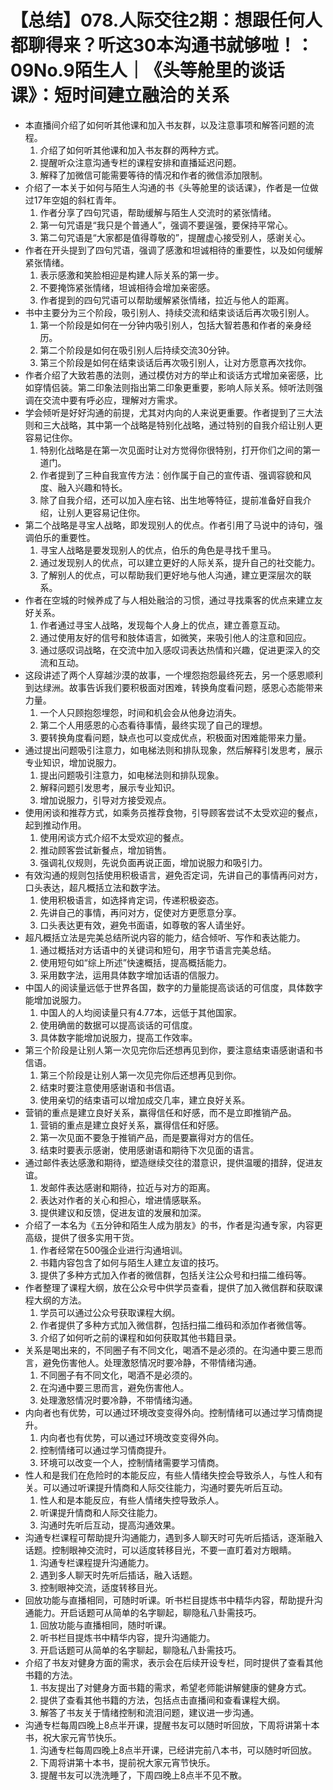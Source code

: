 # 【总结】078.人际交往2期：想跟任何人都聊得来？听这30本沟通书就够啦！：09No.9陌生人｜《头等舱里的谈话课》：短时间建立融洽的关系

-   本直播间介绍了如何听其他课和加入书友群，以及注意事项和解答问题的流程。
    1.  介绍了如何听其他课和加入书友群的两种方式。
    2.  提醒听众注意沟通专栏的课程安排和直播延迟问题。
    3.  解释了加微信可能需要等待的情况和作者的微信添加限制。
-   介绍了一本关于如何与陌生人沟通的书《头等舱里的谈话课》，作者是一位做过17年空姐的斜杠青年。
    1.  作者分享了四句咒语，帮助缓解与陌生人交流时的紧张情绪。
    2.  第一句咒语是“我只是个普通人”，强调不要逞强，要保持平常心。
    3.  第二句咒语是“大家都是值得尊敬的”，提醒虚心接受别人，感谢关心。
-   作者在开头提到了四句咒语，强调了感激和坦诚相待的重要性，以及如何缓解紧张情绪。
    1.  表示感激和笑脸相迎是构建人际关系的第一步。
    2.  不要掩饰紧张情绪，坦诚相待会增加亲密感。
    3.  作者提到的四句咒语可以帮助缓解紧张情绪，拉近与他人的距离。
-   书中主要分为三个阶段，吸引别人、持续交流和结束谈话后再次吸引别人。
    1.  第一个阶段是如何在一分钟内吸引别人，包括大智若愚和作者的亲身经历。
    2.  第二个阶段是如何在吸引别人后持续交流30分钟。
    3.  第三个阶段是如何在结束谈话后再次吸引别人，让对方愿意再次找你。
-   作者介绍了大致若愚的法则，通过模仿对方的举止和谈话方式增加亲密感，比如穿情侣装。第二印象法则指出第二印象更重要，影响人际关系。倾听法则强调在交流中要有呼必应，理解对方需求。
-   学会倾听是好好沟通的前提，尤其对内向的人来说更重要。作者提到了三大法则和三大战略，其中第一个战略是特别化战略，通过特别的自我介绍让别人更容易记住你。
    1.  特别化战略是在第一次见面时让对方觉得你很特别，打开你们之间的第一道门。
    2.  作者提到了三种自我宣传方法：创作属于自己的宣传语、强调容貌和风度、融入兴趣和特长。
    3.  除了自我介绍，还可以加入座右铭、出生地等特征，提前准备好自我介绍，让别人更容易记住你。
-   第二个战略是寻宝人战略，即发现别人的优点。作者引用了马说中的诗句，强调伯乐的重要性。
    1.  寻宝人战略是要发现别人的优点，伯乐的角色是寻找千里马。
    2.  通过发现别人的优点，可以建立更好的人际关系，提升自己的社交能力。
    3.  了解别人的优点，可以帮助我们更好地与他人沟通，建立更深层次的联系。
-   作者在空城的时候养成了与人相处融洽的习惯，通过寻找乘客的优点来建立友好关系。
    1.  作者通过寻宝人战略，发现每个人身上的优点，建立善意互动。
    2.  通过使用友好的信号和肢体语言，如微笑，来吸引他人的注意和回应。
    3.  通过感叹词战略，在交流中加入感叹词表达热情和兴趣，促进更深入的交流和互动。
-   这段讲述了两个人穿越沙漠的故事，一个埋怨抱怨最终死去，另一个感恩顺利到达绿洲。故事告诉我们要积极面对困难，转换角度看问题，感恩心态能带来力量。
    1.  一个人只顾抱怨埋怨，时间和机会会从他身边消失。
    2.  第二个人用感恩的心态看待事情，最终实现了自己的理想。
    3.  要转换角度看问题，缺点也可以变成优点，积极面对困难能带来力量。
-   通过提出问题吸引注意力，如电梯法则和排队现象，然后解释引发思考，展示专业知识，增加说服力。
    1.  提出问题吸引注意力，如电梯法则和排队现象。
    2.  解释问题引发思考，展示专业知识。
    3.  增加说服力，引导对方接受观点。
-   使用闲谈和推荐方式，如乘务员推荐食物，引导顾客尝试不太受欢迎的餐点，起到推动作用。
    1.  使用闲谈方式介绍不太受欢迎的餐点。
    2.  推动顾客尝试新餐点，增加销售。
    3.  强调礼仪规则，先说负面再说正面，增加说服力和吸引力。
-   有效沟通的规则包括使用积极语言，避免否定词，先讲自己的事情再问对方，口头表达，超凡概括立法和数字法。
    1.  使用积极语言，如选择肯定词，传递积极姿态。
    2.  先讲自己的事情，再问对方，促使对方更愿意分享。
    3.  口头表达更有效，避免书面语，如尊敬的客人请坐好。
-   超凡概括立法是完美总结所说内容的能力，结合倾听、写作和表达能力。
    1.  通过概括对方话语中的关键词和短句，用字节语言完美总结。
    2.  使用短句如“综上所述”快速概括，提高概括能力。
    3.  采用数字法，运用具体数字增加话语的信服力。
-   中国人的阅读量远低于世界各国，数字的力量能提高谈话的可信度，具体数字能增加说服力。
    1.  中国人的人均阅读量只有4.77本，远低于其他国家。
    2.  使用确凿的数据可以提高谈话的可信度。
    3.  具体数字能增加说服力，提高工作效率。
-   第三个阶段是让别人第一次见完你后还想再见到你，要注意结束语感谢语和书信语。
    1.  第三个阶段是让别人第一次见完你后还想再见到你。
    2.  结束时要注意使用感谢语和书信语。
    3.  使用亲切的结束语可以增加成交几率，建立良好关系。
-   营销的重点是建立良好关系，赢得信任和好感，而不是立即推销产品。
    1.  营销的重点是建立良好关系，赢得信任和好感。
    2.  第一次见面不要急于推销产品，而是要赢得对方的信任。
    3.  结束时要表示感谢，使用感谢语和期待下次见面的语言。
-   通过邮件表达感激和期待，塑造继续交往的潜意识，提供温暖的措辞，促进友谊。
    1.  发邮件表达感谢和期待，拉近与对方的距离。
    2.  表达对作者的关心和担心，增进情感联系。
    3.  提供建议和反馈，促进友谊的发展和加深。
-   介绍了一本名为《五分钟和陌生人成为朋友》的书，作者是沟通专家，内容更高级，提供了很多实用干货。
    1.  作者经常在500强企业进行沟通培训。
    2.  书籍内容包含了如何与陌生人建立友谊的技巧。
    3.  提供了多种方式加入作者的微信群，包括关注公众号和扫描二维码等。
-   作者整理了课程大纲，放在公众号中供学员查看，提供了加入微信群和获取课程大纲的方法。
    1.  学员可以通过公众号获取课程大纲。
    2.  作者提供了多种方式加入微信群，包括扫描二维码和添加作者微信等。
    3.  介绍了如何听之前的课程和如何获取其他书籍目录。
-   关系是喝出来的，不同圈子有不同文化，喝酒不是必须的。在沟通中要三思而言，避免伤害他人。处理激怒情况时要冷静，不带情绪沟通。
    1.  不同圈子有不同文化，喝酒不是必须的。
    2.  在沟通中要三思而言，避免伤害他人。
    3.  处理激怒情况时要冷静，不带情绪沟通。
-   内向者也有优势，可以通过环境改变变得外向。控制情绪可以通过学习情商提升。
    1.  内向者也有优势，可以通过环境改变变得外向。
    2.  控制情绪可以通过学习情商提升。
    3.  环境可以改变一个人，控制情绪需要学习情商。
-   性人和是我们在危险时的本能反应，有些人情绪失控会导致杀人，与性人和有关。可以通过听课提升情商和人际交往能力，沟通时要先听后互动。
    1.  性人和是本能反应，有些人情绪失控导致杀人。
    2.  听课提升情商和人际交往能力。
    3.  沟通时先听后互动，提高沟通效果。
-   沟通专栏课程可帮助提升沟通能力，遇到多人聊天时可先听后插话，逐渐融入话题。控制眼神交流时，可以适度转移目光，不要一直盯着对方眼睛。
    1.  沟通专栏课程提升沟通能力。
    2.  遇到多人聊天时先听后插话，融入话题。
    3.  控制眼神交流，适度转移目光。
-   回放功能与直播相同，可随时听课。听书栏目提炼书中精华内容，帮助提升沟通能力。开启话题可从简单的名字聊起，聊隐私八卦需技巧。
    1.  回放功能与直播相同，随时听课。
    2.  听书栏目提炼书中精华内容，提升沟通能力。
    3.  开启话题可从简单的名字聊起，聊隐私八卦需技巧。
-   介绍了书友对健身方面的需求，表示会在后续开设专栏，同时提供了查看其他书籍的方法。
    1.  书友提出了对健身方面书籍的需求，希望老师能讲解健康的健身方式。
    2.  提供了查看其他书籍的方法，包括点击直播间和查看课程大纲。
    3.  解答了书友关于情绪控制和流泪问题，建议进一步沟通。
-   沟通专栏每周四晚上8点半开课，提醒书友可以随时听回放，下周将讲第十本书，祝大家元宵节快乐。
    1.  沟通专栏每周四晚上8点半开课，已经讲完前八本书，可以随时听回放。
    2.  下周将讲第十本书，提前祝大家元宵节快乐。
    3.  提醒书友可以洗洗睡了，下周四晚上8点半不见不散。